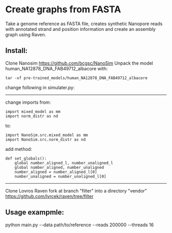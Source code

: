 # Create graphs from FASTA
Take a genome reference as FASTA file, creates synthetic Nanopore reads with annotated strand and position information and create an assembly graph using Raven.


## Install: 

Clone Nanosim https://github.com/bcgsc/NanoSim
Unpack the model human_NA12878_DNA_FAB49712_albacore with:

```tar -xf pre-trained_models/human_NA12878_DNA_FAB49712_albacore```

change following in simulater.py:

--------------------------
change imports from:
```
import mixed_model as mm
import norm_distr as nd
```
to:
```
import NanoSim.src.mixed_model as mm
import NanoSim.src.norm_distr as nd
```
add method:
```
def set_globals():
    global number_aligned_l, number_unaligned_l
    global number_aligned, number_unaligned
    number_aligned = number_aligned_l[0]
    number_unaligned = number_unaligned_l[0]
```
--------------------------
Clone Lovros Raven fork at branch "filter" into a directory "vendor"
https://github.com/lvrcek/raven/tree/filter

## Usage exampmle:
python main.py --data path/to/reference --reads 200000 --threads 16
